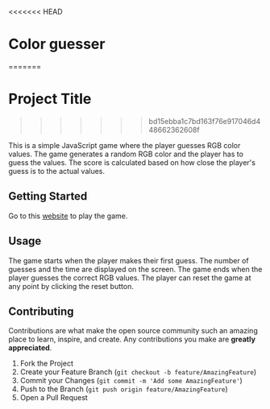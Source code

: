 <<<<<<< HEAD
# Color guesser
=======
# Project Title
>>>>>>> bd15ebba1c7bd163f76e917046d448662362608f

This is a simple JavaScript game where the player guesses RGB color values. The game generates a random RGB color and the player has to guess the values. The score is calculated based on how close the player's guess is to the actual values.

## Getting Started

Go to this [website](https://idkhow2type.github.io/color-guesser/) to play the game.

## Usage

The game starts when the player makes their first guess. The number of guesses and the time are displayed on the screen. The game ends when the player guesses the correct RGB values. The player can reset the game at any point by clicking the reset button.

## Contributing

Contributions are what make the open source community such an amazing place to learn, inspire, and create. Any contributions you make are **greatly appreciated**.

1. Fork the Project
2. Create your Feature Branch (`git checkout -b feature/AmazingFeature`)
3. Commit your Changes (`git commit -m 'Add some AmazingFeature'`)
4. Push to the Branch (`git push origin feature/AmazingFeature`)
5. Open a Pull Request